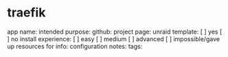 # traefik

app name:
intended purpose:
github:
project page:
unraid template: 
    [ ] yes 
    [ ] no
install experience: 
    [ ] easy 
    [ ] medium 
    [ ] advanced 
    [ ] impossible/gave up
resources for info:
configuration notes:
tags:






